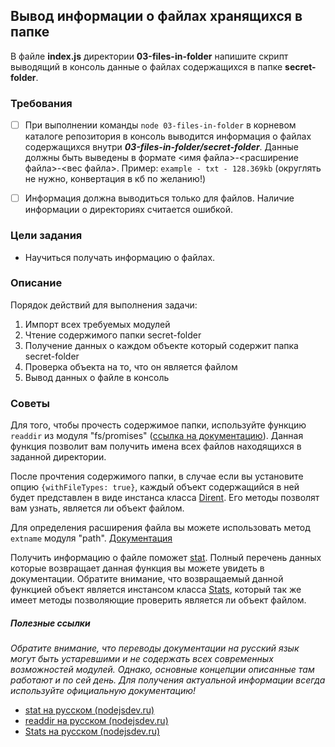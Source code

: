 ## Вывод информации о файлаx хранящихся в папке

В файле **index.js** директории **03-files-in-folder** напишите скрипт выводящий в консоль данные о файлах содержащихся 
в папке **secret-folder**.

### Требования

- [ ] При выполнении команды ```node 03-files-in-folder``` в корневом каталоге репозитория в консоль выводится 
информация о файлах содержащихся внутри ***03-files-in-folder/secret-folder***. Данные должны быть выведены в формате 
<имя файла>-<расширение файла>-<вес файла>. Пример: ```example - txt - 128.369kb``` (округлять не нужно, конвертация в 
кб по желанию!)
- [ ] Информация должна выводиться только для файлов. Наличие информации о директориях считается ошибкой.


### Цели задания

- Научиться получать информацию о файлах.  

### Описание

Порядок действий для выполнения задачи:

1. Импорт всех требуемых модулей
2. Чтение содержимого папки secret-folder
3. Получение данных о каждом объекте который содержит папка secret-folder
4. Проверка объекта на то, что он является файлом
5. Вывод данных о файле в консоль

### Советы

Для того, чтобы прочесть содержимое папки, используйте функцию ```readdir``` из модуля "fs/promises"
([ссылка на документацию](https://nodejs.org/dist/latest-v16.x/docs/api/fs.html#fs_fspromises_readdir_path_options)). 
Данная функция позволит вам получить имена всех файлов находящихся в заданной директории.

После прочтения содержимого папки, в случае если вы установите опцию ```{withFileTypes: true}```, каждый объект 
содержащийся в ней будет представлен в виде инстанса класса 
[Dirent](https://nodejs.org/dist/latest-v16.x/docs/api/fs.html#fs_class_fs_dirent). Его методы позволят вам узнать, 
является ли объект файлом.

Для определения расширения файла вы можете использовать метод ```extname``` модуля "path". 
[Документация](https://nodejs.org/api/path.html#path_path_extname_path)

Получить информацию о файле поможет 
[stat](https://nodejs.org/dist/latest-v16.x/docs/api/fs.html#fs_fs_stat_path_options_callback). 
Полный перечень данных которые возвращает данная функция вы можете увидеть в документации. Обратите внимание, что 
возвращаемый данной функцией объект является инстансом класса 
[Stats](https://nodejs.org/dist/latest-v16.x/docs/api/fs.html#fs_class_fs_stats), который так же имеет методы 
позволяющие проверить является ли объект файлом.

##### Полезные ссылки
*Обратите внимание, что переводы документации на русский язык могут быть устаревшими и не содержать всех современных 
возможностей модулей. Однако, основные концепции описанные там работают и по сей день. Для получения актуальной 
информации всегда используйте официальную документацию!*

- [stat на русском (nodejsdev.ru)](https://nodejsdev.ru/api/fs/#fsstat)  
- [readdir на русском (nodejsdev.ru)](https://nodejsdev.ru/api/fs/#fsreaddir)  
- [Stats на русском (nodejsdev.ru)](https://nodejsdev.ru/api/fs/#fsstats)  
